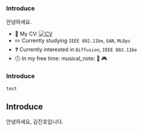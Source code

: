 ### Introduce
안녕하세요. 
* :pencil: My CV: [![CV](https://img.shields.io/badge/-CV-111111?style=flat&logo=Read.cv&logoColor=white)](https://violet0929.github.io)
* :pencil2: Currently studying ```IEEE 802.11be```, ```GAN```, ```MLOps``` 
* :question: Currently interested in ```Diffusion```, ```IEEE 802.11be```
* :clock7: In my free time: musical_note: :walking: :video_game:

### Introduce

```test```



## Introduce
안녕하세요, 김진호입니다.

